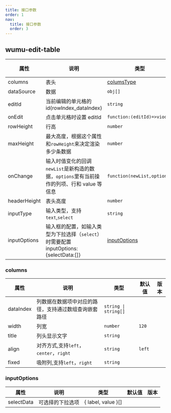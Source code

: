 ```yaml
---
title: 接口参数
order: 1
nav:
  title: 接口参数
  order: 3
---
```


## wumu-edit-table

| 属性         | 说明                                                                                       | 类型                                  | 默认值 | 版本 |
| ------------ | ------------------------------------------------------------------------------------------ | ------------------------------------- | ------ | ---- |
| columns      | 表头                                                                                       | [columsType](#columns)                |
| dataSource   | 数据                                                                                       | `obj[]`                               |
| editId       | 当前编辑的单元格的 id(rowIndex_dataIndex)                                                  | `string`                              |
| onEdit       | 点击单元格时设置 editId                                                                    | `function:(editId)=>viod`             |
| rowHeight    | 行高                                                                                       | `number`                              | `40`   |
| maxHeight    | 最大高度，根据这个属性和`rowHeight`来决定渲染多少条数据                                    | `number`                              | `400`  |
| onChange     | 输入时值变化的回调 `newList`是新构造的数据，`options`里有当前操作的列项、行和 value 等信息 | <code>function(newList,options)<code> |
| headerHeight | 表头高度                                                                                   | `number`                              | `55`   |
| inputType    | 输入类型，支持`text`,`select`                                                              | `string`                              | `text` |
| inputOptions | 输入框的配置，如输入类型为下拉选择（`select`）时需要配置 inputOptions:{selectData:[]}      | [inputOptions](#inputoptions)         |

### columns

| 属性      | 说明                                                 | 类型                               | 默认值 | 版本 |
| --------- | ---------------------------------------------------- | ---------------------------------- | ------ | ---- |
| dataIndex | 列数据在数据项中对应的路径，支持通过数组查询嵌套路径 | <code>string &#124; string[]<code> |
| width     | 列宽                                                 | `number`                           | `120`  |
| title     | 列头显示文字                                         | `string`                           |
| align     | 对齐方式,支持`left`，`center`，`right`               | `string`                           | `left` |
| fixed     | 吸附列,支持`left`，`right`                           | `string`                           |

### inputOptions

| 属性       | 说明             | 类型               | 默认值 | 版本 |
| ---------- | ---------------- | ------------------ | ------ | ---- |
| selectData | 可选择的下拉选项 | { label, value }[] |
